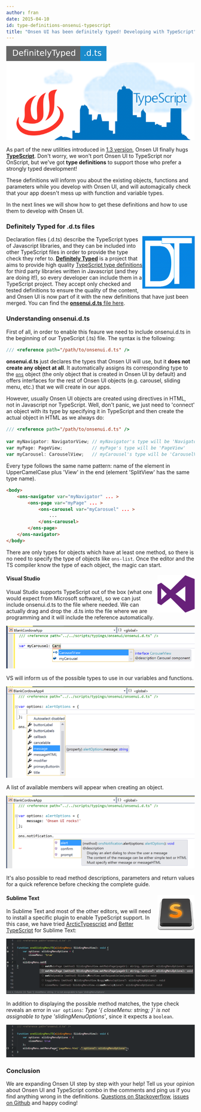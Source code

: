 ```yaml
---
author: fran
date: 2015-04-10
id: type-definitions-onsenui-typescript
title: "Onsen UI has been definitely typed! Developing with TypeScript"
---
```


<span style="float:left;">[![Definitely Typed](/blog/content/images/2015/Apr/standard-flat.svg)](http://definitelytyped.org/)</span>
![Onsen UI 1.3](/blog/content/images/2015/Apr/typescript_onsenui.png)

As part of the new utilities introduced in  [1.3 version](blog/onsenui-1-3-released/), Onsen UI finally hugs [**TypeScript**](http://www.typescriptlang.org). Don't worry, we won't port Onsen UI to TypeScript nor OnScript, but we've got **type definitions** to support those who prefer a strongly typed development!

These definitions will inform you about the existing objects, functions and parameters while you develop with Onsen UI, and will automagically check that your app doesn't mess up with function and variable types.

<!-- more -->

In the next lines we will show how to get these definitions and how to use them to develop with Onsen UI.

### Definitely Typed for .d.ts files

<span style="float:right;">![Definitely Typed](/blog/content/images/2015/Apr/dt-logo.png)</span>
Declaration files (.d.ts) describe the TypeScript types of Javascript libraries, and they can be included into other TypeScript files in order to provide the type check they refer to. [**Definitely Typed**](http://definitelytyped.org/) is a project that aims to provide high quality [TypeScript type definitions](https://github.com/borisyankov/DefinitelyTyped) for third party libraries written in Javascript (and they are doing it!), so every developer can include them in a TypeScript project. They accept only checked and tested definitions to ensure the quality of the content, and Onsen UI is now part of it with the new definitions that have just been merged. You can find the [**onsenui.d.ts** file here](https://github.com/borisyankov/DefinitelyTyped/tree/master/onsenui).

### Understanding onsenui.d.ts

First of all, in order to enable this feaure we need to include onsenui.d.ts in the beginning of our TypeScript (.ts) file. The syntax is the following:

```javascript
/// <reference path="/path/to/onsenui.d.ts" />
```

**onsenui.d.ts** just declares the types that Onsen UI will use, but it **does not create any object at all**. It automatically assigns its corresponding type to the [`ons`](/reference/ons.html) object (the only object that is created in Onsen UI by default) and offers interfaces for the rest of Onsen UI objects (e.g. carousel, sliding menu, etc.) that we will create in our apps.

However, usually Onsen UI objects are created using directives in HTML, not in Javascript nor TypeScript. Well, don't panic, we just need to 'connect' an object with its type by specifying it in TypeScript and then create the actual object in HTML as we always do:

```javascript
/// <reference path="/path/to/onsenui.d.ts" />

var myNavigator: NavigatorView; // myNavigator's type will be 'NavigatorView'
var myPage: PageView;           // myPage's type will be 'PageView'
var myCarousel: CarouselView;   // myCarousel's type will be 'CarouselView'
```

Every type follows the same name pattern: name of the element in UpperCamelCase plus 'View' in the end (element 'SplitView' has the same type name).

```html
<body>
	<ons-navigator var="myNavigator" ... >
		<ons-page var="myPage" ... >
			<ons-carousel var="myCarosuel" ... >
				...
			</ons-carousel>
		</ons-page>
	</ons-navigator>
</body>
```

There are only types for objects which have at least one method, so there is no need to specify the type of objects like `ons-list`. Once the editor and the TS compiler know the type of each object, the magic can start.

#### Visual Studio <div style="float:right;width:110px"><span style="float:right; height:100px; width:100px">![Visual Studio](/blog/content/images/2015/Apr/vs.png)</span></reference><div>

Visual Studio supports TypeScript out of the box (what one would expect from Microsoft software), so we can just include onsenui.d.ts to the file where needed. We can actually drag and drop the .d.ts into the file where we are programming and it will include the reference automatically.

[![Visual Studio Text with Onsen UI - Carousel](/blog/content/images/2015/Apr/vs_onsen_1.png)](/blog/content/images/2015/Apr/vs_onsen_1.png)

VS will inform us of the possible types to use in our variables and functions.

[![Visual Studio Text with Onsen UI - Carousel](/blog/content/images/2015/Apr/vs_onsen_2.png)](/blog/content/images/2015/Apr/vs_onsen_2.png)

A list of available members will appear when creating an object.

[![Visual Studio Text with Onsen UI - Carousel](/blog/content/images/2015/Apr/vs_onsen_3.png)](/blog/content/images/2015/Apr/vs_onsen_3.png)

It's also possible to read method descriptions, parameters and return values for a quick reference before checking the complete guide.

#### Sublime Text <div style="float:right;width:110px"><span style="float:right; height:100px; width:100px">![Sublime Text](/blog/content/images/2015/Apr/sublime_logo.png)</span></div>

In Sublime Text and most of the other editors, we will need to install a specific plugin to enable TypeScript support. In this case, we have tried [ArcticTypescript](https://packagecontrol.io/packages/ArcticTypescript) and [Better TypeScript](https://packagecontrol.io/packages/Better%20TypeScript) for Sublime Text:

[![Sublime Text with Onsen UI - error](/blog/content/images/2015/Apr/sublime_onsen_1.png)](/blog/content/images/2015/Apr/sublime_onsen_1.png)

In addition to displaying the possible method matches, the type check reveals an error in `var options`: *Type '{ closeMenu: string; }' is not assignable to type 'slidingMenuOptions'*, since it expects a `boolean`.

[![Sublime Text with Onsen UI - fixed](/blog/content/images/2015/Apr/sublime_onsen_2.png)](/blog/content/images/2015/Apr/sublime_onsen_2.png)

### Conclusion

We are expanding Onsen UI step by step with your help! Tell us your opinion about Onsen UI and TypeScript combo in the comments and ping us if you find anything wrong in the definitions. [Questions on Stackoverflow](https://stackoverflow.com/questions/tagged/onsen-ui), [issues on Github](https://github.com/OnsenUI/OnsenUI/issues) and happy coding!